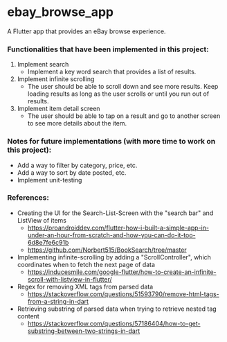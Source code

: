 # ebay_browse_app

A Flutter app that provides an eBay browse experience.

### Functionalities that have been implemented in this project:
1. Implement search
	* Implement a key word search that provides a list of results.
2. Implement infinite scrolling
	* The user should be able to scroll down and see more results. Keep loading results as long as the user scrolls or until you run out of results.
3. Implement item detail screen
	* The user should be able to tap on a result and go to another screen to see more details about the item.
	
### Notes for future implementations (with more time to work on this project):
* Add a way to filter by category, price, etc.
* Add a way to sort by date posted, etc.
* Implement unit-testing

### References:
* Creating the UI for the Search-List-Screen with the "search bar" and ListView of items
	* https://proandroiddev.com/flutter-how-i-built-a-simple-app-in-under-an-hour-from-scratch-and-how-you-can-do-it-too-6d8e7fe6c91b
	* https://github.com/Norbert515/BookSearch/tree/master
* Implementing infinite-scrolling by adding a "ScrollController", which coordinates when to fetch the next page of data
	* https://inducesmile.com/google-flutter/how-to-create-an-infinite-scroll-with-listview-in-flutter/
* Regex for removing XML tags from parsed data
	* https://stackoverflow.com/questions/51593790/remove-html-tags-from-a-string-in-dart
* Retrieving substring of parsed data when trying to retrieve nested tag content
	* https://stackoverflow.com/questions/57186404/how-to-get-substring-between-two-strings-in-dart
	